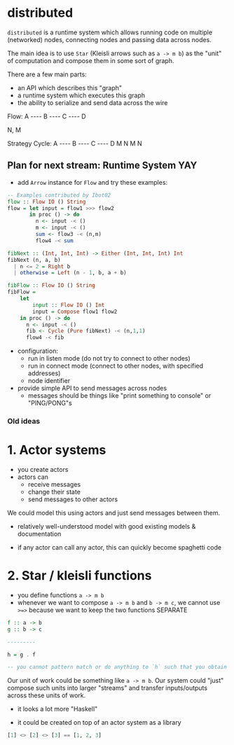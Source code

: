 # distributed

`distributed` is a runtime system which allows running code on multiple
(networked) nodes, connecting nodes and passing data across nodes.

The main idea is to use `Star` (Kleisli arrows such as `a -> m b`) as the "unit"
of computation and compose them in some sort of graph.

There are a few main parts:
- an API which describes this "graph"
- a runtime system which executes this graph
- the ability to serialize and send data across the wire


Flow: A ---- B ---- C ---- D

N, M

Strategy Cycle:
A ---- B ---- C ---- D
M      N      M      N


## Plan for next stream: Runtime System YAY
- add `Arrow` instance for `Flow` and try these examples:
```haskell
-- Examples contributed by Ibot02
flow :: Flow IO () String
flow = let input = flow1 >>> flow2
       in proc () -> do
         n <- input -< ()
         m <- input -< ()
         sum <- flow3 -< (n,m)
         flow4 -< sum

fibNext :: (Int, Int, Int) -> Either (Int, Int, Int) Int
fibNext (n, a, b)
  | n <= 2 = Right b
  | otherwise = Left (n - 1, b, a + b)

fibFlow :: Flow IO () String
fibFlow =
    let
        input :: Flow IO () Int
        input = Compose flow1 flow2
    in proc () -> do
      n <- input -< ()
      fib <- Cycle (Pure fibNext) -< (n,1,1)
      flow4 -< fib
```
- configuration:
    - run in listen mode (do not try to connect to other nodes)
    - run in connect mode (connect to other nodes, with specified addresses)
    - node identifier
- provide simple API to send messages across nodes
    - messages should be things like "print something to console" or "PING/PONG"s


### Old ideas

# 1. Actor systems
- you create actors
- actors can
    - receive messages
    - change their state
    - send messages to other actors

We could model this using actors and just send messages between them.
+ relatively well-understood model with good existing models & documentation
- if any actor can call any actor, this can quickly become spaghetti code

# 2. Star / kleisli functions
- you define functions `a -> m b`
- whenever we want to compose `a -> m b` and `b -> m c`, we cannot use `>=>`
    because we want to keep the two functions SEPARATE

```haskell
f :: a -> b
g :: b -> c

---------

h = g . f

-- you cannot pattern match or do anything to `h` such that you obtain g and f back
```

Our unit of work could be something like `a -> m b`. Our system could "just"
compose such units into larger "streams" and transfer inputs/outputs across
these units of work.

+ it looks a lot more "Haskell"
- it could be created on top of an actor system as a library



```haskell
[1] <> [2] <> [3] == [1, 2, 3]
```
